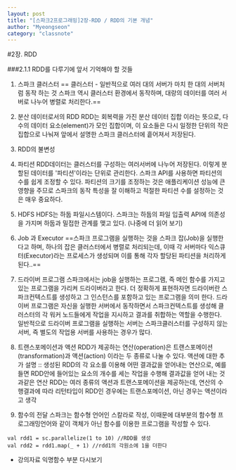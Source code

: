 ```yaml
---
layout: post
title: "[스파크2프로그래밍]2장-RDD / RDD의 기본 개념"
author: "Myeongseon"
category: "classnote"
---
```

#2장. RDD

###2.1.1 RDD를 다루기에 앞서 기억해야 할 것들
1. 스파크 클러스터
== 클러스터 - 일반적으로 여러 대의 서버가 마치 한 대의 서버처럼 동작 하는 것
스파크 역시 클러스터 환경에서 동작하며, 대랑의 데이터를 여러 서버로 나누어 병렬로 처리한다.==

2. 분산 데이터로서의 RDD
RDD는 회복력을 가진 분산 데이터 집합 이라는 뜻으로,
다수의 데이터 요소(element)가 모인 집합이며, 이 요소들은 다시 일정한 단위의 작은 집합으로 나눠져 앞에서 설명한 스파크 클러스터에 흩어져서 저장된다.

3. RDD의 불변성

4. 파티션
RDD데이터는 클러스터를 구성하는 여러서버에 나누어 저장된다.
이렇게 분할된 데이터를 '파티션'이라는 단위로 관리한다.
스파크 API를 사용하면 파티션의 수를 쉽게 조정할 수 있다. 파티션의 크기를 조정하는 것은 애플리케이션 성능에 큰 영향을 주므로 스파크의 동작 특성을 잘 이해하고 적절한 파티션 수를 설정하는 것은 매우 중요하다.

5. HDFS
HDFS는 하둡 파일시스템이다. 스파크는 하둡의 파일 입출력 API에 의존성을 가지며 하둡과 밀접한 관계를 맺고 있다.
(나중에 더 읽어 보기)

6. Job 과 Executor
==스파크 프로그램을 실행하는 것을 스파크 잡(Job)을 실행한다고 하며,
하나의 잡은 클러스터에서 병렬로 처리되는데, 이때 각 서버마다 익스큐터(Executor)라는 프로세스가 생성되며
이를 통해 각자 할당된 파티션을 처리하게 된다..==

7. 드라이버 프로그램
스파크에서는 job을 실행하는 프로그램, 즉 메인 함수를 가지고 있는 프로그램을 가리켜 드라이버라고 한다.
더 정확하게 표현하자면 드라이버란 스파크컨텍스트를 생성하고 그 인스턴스를 포함하고 있는 프로그램을 의미 한다.
드라이버 프로그램은 자신을 실행한 서버에서 동작하면서 스파크컨텍스트를 생성해 클러스터의 각 워커 노드들에게 작업을 지시하고 결과를 취합하는 역할을 수행한다. 일반적으로 드라이버 프로그램을 실행하는 서버는 스파크클러스터를 구성하지 않는 서버, 즉 별도의 작업용 서버를 사용하는 경우가 많다.

8. 트랜스포메이션과 액션
RDD가 제공하는 연산(operation)은 트랜스포메이션(transformation)과 액션(action) 이라는 두 종류로 나눌 수 있다.
액션에 대한 추가 설명 :: 생성된 RDD의 각 요소를 이용해 어떤 결과값을 얻어내는 연산으로, 예를 들면 RDD안에 들어있는 요소의 개수를 세는 작업을 수행해 결과값을 얻어 내는 것과같은 연산
RDD는 여러 종류의 액션과 트랜스포메이션을 제공하는데, 연산의 수행결과에 따라 리턴타입이 RDD인 경우에는 트랜스포메이션, 아닌 경우는 액션이라고 생각

10. 함수의 전달
스파크는 함수형 언어인 스칼라로 작성, 이때문에 대부분의 함수형 프로그래밍언어와 같이 객체가 아닌 함수를 이용한 프로그램을 작성할 수 있다.
```
val rdd1 = sc.parallelize(1 to 10) //RDD를 생성
val rdd2 = rdd1.map(_ + 1) //rdd1의 각원소에 1을 더한다
```
+ 강의자료 익명함수 부분 다시보기

